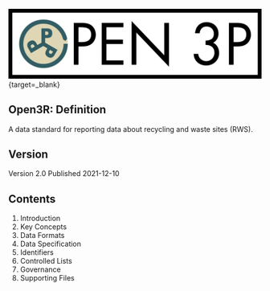 [![Open Data Manchester](images/Open3PFullColour.jpg)](https://www.opendatamanchester.org.uk/){target=_blank}

## Open3R: Definition

A data standard for reporting data about recycling and waste sites (RWS).

## Version

Version 2.0 Published 2021-12-10

## Contents

1. Introduction
2. Key Concepts
3. Data Formats
4. Data Specification
5. Identifiers
6. Controlled Lists
7. Governance
8. Supporting Files
